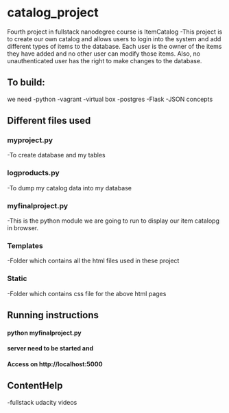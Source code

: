 # catalog_project
Fourth project in fullstack nanodegree course is ItemCatalog
-This project is to create our own catalog and allows users to login into the system and add different types of items to the database. Each user is the owner of the items they have added and no other user can modify those items. Also, no unauthenticated user has the right to make changes to the database.
## To build:
we need
-python 
-vagrant
-virtual box
-postgres
-Flask
-JSON concepts
## Different files used
### myproject.py
-To create database and my tables 
### logproducts.py
-To dump my catalog data into my database
### myfinalproject.py
-This is the python module we are going to run to display our item catalopg in browser.
### Templates
-Folder which contains all the html files used in these project
### Static
-Folder which contains css file for the above html pages 
## Running instructions
#### python myfinalproject.py
#### server need to be started and 
#### Access on http://localhost:5000
## ContentHelp
-fullstack udacity videos 
